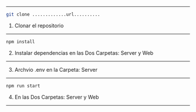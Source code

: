 --------------------------------------------------------------------------------------------------------
```bash
git clone .............url..........
```
1. Clonar el repositorio
--------------------------------------------------------------------------------------------------------
```bash
npm install
```
2. Instalar dependencias en las Dos Carpetas: Server y Web
--------------------------------------------------------------------------------------------------------
3. Archvio .env en la Carpeta: Server
--------------------------------------------------------------------------------------------------------
```bash
npm run start
```
4. En las Dos Carpetas: Server y Web
--------------------------------------------------------------------------------------------------------
